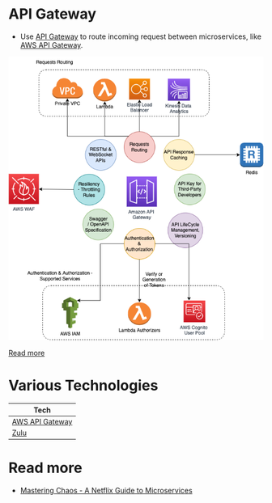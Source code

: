 # API Gateway
- Use [API Gateway](https://microservices.io/patterns/apigateway.html) to route incoming request between microservices, like [AWS API Gateway](../../2_AWSServices/1_NetworkingAndContentDelivery/2_ApplicationNetworking/AmazonAPIGateway/Readme.md).

![](../../2_AWSServices/1_NetworkingAndContentDelivery/2_ApplicationNetworking/AmazonAPIGateway/assets/AmazonAPIGateway_Features.drawio.png)

[Read more](https://www.youtube.com/watch?v=6ULyxuHKxg8)

# Various Technologies

| Tech                                                                                                                          |
|-------------------------------------------------------------------------------------------------------------------------------|
| [AWS API Gateway](../../2_AWSServices/1_NetworkingAndContentDelivery/2_ApplicationNetworking/AmazonAPIGateway/Readme.md) |
| [Zulu](ZuluAPIGateway.md)                                                                                                     |

# Read more
- [Mastering Chaos - A Netflix Guide to Microservices](https://www.youtube.com/watch?v=CZ3wIuvmHeM)
